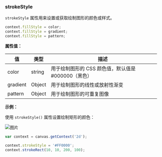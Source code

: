 ### strokeStyle

`strokeStyle` 属性用来设置或获取绘制图形的颜色或样式。

```js
context.fillStyle = color;
context.fillStyle = gradient;
context.fillStyle = pattern;
```
**属性值：**

| 值         |  类型  | 描述              |
| ---------- |------  | ---------------- |
| color      | string | 用于绘制图形的 CSS 颜色值，默认值是 #000000（黑色）|
| gradient   | Object | 用于绘制图形的线性或放射性渐变  |
| pattern    | Object | 用于绘制图形的可重复图像  |

**示例：**

使用 `strokeStyle()` 属性设置绘制矩形的颜色：

![图片](/img/game/canvas/strokeStyle-001.png)

```js
var context = canvas.getContext('2d');

context.strokeStyle = '#FF0000';
context.strokeRect(10, 10, 200, 100);

```
